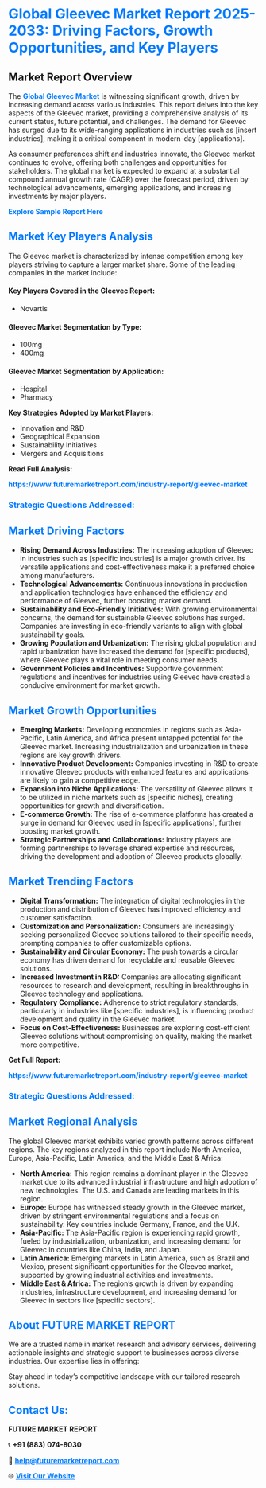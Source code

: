 <h1 style="color: #007BFF;">Global Gleevec Market Report 2025-2033: Driving Factors, Growth Opportunities, and Key Players</h1>

<section id="overview">
<h2>Market Report Overview</h2>
<p>The <a href="https://www.futuremarketreport.com/industry-report/gleevec-market" style="color: #007BFF; text-decoration: none;"><strong>Global Gleevec Market</strong></a> is witnessing significant growth, driven by increasing demand across various industries. This report delves into the key aspects of the Gleevec market, providing a comprehensive analysis of its current status, future potential, and challenges. The demand for Gleevec has surged due to its wide-ranging applications in industries such as [insert industries], making it a critical component in modern-day [applications].</p>
<p>As consumer preferences shift and industries innovate, the Gleevec market continues to evolve, offering both challenges and opportunities for stakeholders. The global market is expected to expand at a substantial compound annual growth rate (CAGR) over the forecast period, driven by technological advancements, emerging applications, and increasing investments by major players.</p>
</section>

<section id="overview">
<p><a href="https://www.futuremarketreport.com/request-sample/reportId=43954" style="color: #007BFF; text-decoration: none;"><strong>Explore Sample Report Here</strong></a></p>
</section>

<section id="key-players">
<h2 style="color: #007BFF;">Market Key Players Analysis</h2>
<p>The Gleevec market is characterized by intense competition among key players striving to capture a larger market share. Some of the leading companies in the market include:</p>
<h4>Key Players Covered in the Gleevec Report:</h4>
<ul><li>Novartis</li></ul>
<h4>Gleevec Market Segmentation by Type:</h4>
<ul><li>100mg</li><li>400mg</li></ul>

<h4>Gleevec Market Segmentation by Application:</h4>
<ul><li>Hospital</li><li>Pharmacy</li></ul>
<p><strong>Key Strategies Adopted by Market Players:</strong></p>
<ul>
<li>Innovation and R&D</li>
<li>Geographical Expansion</li>
<li>Sustainability Initiatives</li>
<li>Mergers and Acquisitions</li>
</ul>
</section>

<section>
<p><strong>Read Full Analysis: </strong></p><a href="https://www.futuremarketreport.com/industry-report/gleevec-market" style="color: #007BFF; text-decoration: none;"><strong>https://www.futuremarketreport.com/industry-report/gleevec-market</strong></a>
<h3 style="color: #007BFF;">Strategic Questions Addressed:</h3>
</section>

<section id="driving-factors">
<h2 style="color: #007BFF;">Market Driving Factors</h2>
<ul>
<li><strong>Rising Demand Across Industries:</strong> The increasing adoption of Gleevec in industries such as [specific industries] is a major growth driver. Its versatile applications and cost-effectiveness make it a preferred choice among manufacturers.</li>
<li><strong>Technological Advancements:</strong> Continuous innovations in production and application technologies have enhanced the efficiency and performance of Gleevec, further boosting market demand.</li>
<li><strong>Sustainability and Eco-Friendly Initiatives:</strong> With growing environmental concerns, the demand for sustainable Gleevec solutions has surged. Companies are investing in eco-friendly variants to align with global sustainability goals.</li>
<li><strong>Growing Population and Urbanization:</strong> The rising global population and rapid urbanization have increased the demand for [specific products], where Gleevec plays a vital role in meeting consumer needs.</li>
<li><strong>Government Policies and Incentives:</strong> Supportive government regulations and incentives for industries using Gleevec have created a conducive environment for market growth.</li>
</ul>
</section>

<section id="growth-opportunities">
<h2 style="color: #007BFF;">Market Growth Opportunities</h2>
<ul>
<li><strong>Emerging Markets:</strong> Developing economies in regions such as Asia-Pacific, Latin America, and Africa present untapped potential for the Gleevec market. Increasing industrialization and urbanization in these regions are key growth drivers.</li>
<li><strong>Innovative Product Development:</strong> Companies investing in R&D to create innovative Gleevec products with enhanced features and applications are likely to gain a competitive edge.</li>
<li><strong>Expansion into Niche Applications:</strong> The versatility of Gleevec allows it to be utilized in niche markets such as [specific niches], creating opportunities for growth and diversification.</li>
<li><strong>E-commerce Growth:</strong> The rise of e-commerce platforms has created a surge in demand for Gleevec used in [specific applications], further boosting market growth.</li>
<li><strong>Strategic Partnerships and Collaborations:</strong> Industry players are forming partnerships to leverage shared expertise and resources, driving the development and adoption of Gleevec products globally.</li>
</ul>
</section>

<section id="trending-factors">
<h2 style="color: #007BFF;">Market Trending Factors</h2>
<ul>
<li><strong>Digital Transformation:</strong> The integration of digital technologies in the production and distribution of Gleevec has improved efficiency and customer satisfaction.</li>
<li><strong>Customization and Personalization:</strong> Consumers are increasingly seeking personalized Gleevec solutions tailored to their specific needs, prompting companies to offer customizable options.</li>
<li><strong>Sustainability and Circular Economy:</strong> The push towards a circular economy has driven demand for recyclable and reusable Gleevec solutions.</li>
<li><strong>Increased Investment in R&D:</strong> Companies are allocating significant resources to research and development, resulting in breakthroughs in Gleevec technology and applications.</li>
<li><strong>Regulatory Compliance:</strong> Adherence to strict regulatory standards, particularly in industries like [specific industries], is influencing product development and quality in the Gleevec market.</li>
<li><strong>Focus on Cost-Effectiveness:</strong> Businesses are exploring cost-efficient Gleevec solutions without compromising on quality, making the market more competitive.</li>
</ul>
</section>

<section>
<p><strong>Get Full Report: </strong></p><a href="https://www.futuremarketreport.com/industry-report/gleevec-market" style="color: #007BFF; text-decoration: none;"><strong>https://www.futuremarketreport.com/industry-report/gleevec-market</strong></a>
<h3 style="color: #007BFF;">Strategic Questions Addressed:</h3>
</section>


<section id="regional-analysis">
<h2 style="color: #007BFF;">Market Regional Analysis</h2>
<p>The global Gleevec market exhibits varied growth patterns across different regions. The key regions analyzed in this report include North America, Europe, Asia-Pacific, Latin America, and the Middle East & Africa:</p>
<ul>
<li><strong>North America:</strong> This region remains a dominant player in the Gleevec market due to its advanced industrial infrastructure and high adoption of new technologies. The U.S. and Canada are leading markets in this region.</li>
<li><strong>Europe:</strong> Europe has witnessed steady growth in the Gleevec market, driven by stringent environmental regulations and a focus on sustainability. Key countries include Germany, France, and the U.K.</li>
<li><strong>Asia-Pacific:</strong> The Asia-Pacific region is experiencing rapid growth, fueled by industrialization, urbanization, and increasing demand for Gleevec in countries like China, India, and Japan.</li>
<li><strong>Latin America:</strong> Emerging markets in Latin America, such as Brazil and Mexico, present significant opportunities for the Gleevec market, supported by growing industrial activities and investments.</li>
<li><strong>Middle East & Africa:</strong> The region’s growth is driven by expanding industries, infrastructure development, and increasing demand for Gleevec in sectors like [specific sectors].</li>
</ul>
</section>

<footer>
<h2 style="color: #007BFF;">About FUTURE MARKET REPORT</h2>
<p>We are a trusted name in market research and advisory services, delivering actionable insights and strategic support to businesses across diverse industries. Our expertise lies in offering:</p>

<p>Stay ahead in today’s competitive landscape with our tailored research solutions.</p>

<h2 style="color: #007BFF;">Contact Us:</h2>
<p><strong>FUTURE MARKET REPORT</strong></p>
<p>📞 <strong>+91 (883) 074-8030</strong></p>
<p>📧 <strong><a href="mailto:help@futuremarketreport.com" style="color: #007BFF;">help@futuremarketreport.com</a></strong></p>
<p>🌐 <strong><a href="https://www.futuremarketreport.com/" style="color: #007BFF;">Visit Our Website</a></strong></p>
</footer>